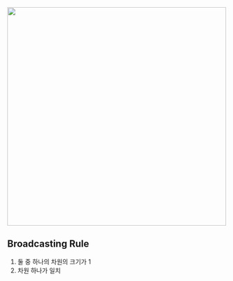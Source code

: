 
<img src="https://github.com/sandartchip/TIL/assets/15938354/6a2e3012-7789-4791-965d-a7a7d4b1b721" width="500px"/>

## Broadcasting Rule

1. 둘 중 하나의 차원의 크기가 1
2. 차원 하나가 일치
